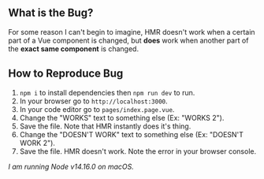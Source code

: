 ## What is the Bug?

For some reason I can't begin to imagine, HMR doesn't work when a certain part of a Vue component is changed, but **does** work when another part of the **exact same component** is changed.


## How to Reproduce Bug

1.  `npm i` to install dependencies then `npm run dev` to run.
2.  In your browser go to `http://localhost:3000`.
3.  In your code editor go to `pages/index.page.vue`.
4.  Change the "WORKS" text to something else (Ex: "WORKS 2").
5.  Save the file. Note that HMR instantly does it's thing.
5.  Change the "DOESN'T WORK" text to something else (Ex: "DOESN'T WORK 2").
5.  Save the file. HMR doesn't work. Note the error in your browser console.

_I am running Node v14.16.0 on macOS._
